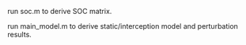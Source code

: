 run soc.m to derive SOC matrix.

run main_model.m to derive static/interception model and perturbation results.
